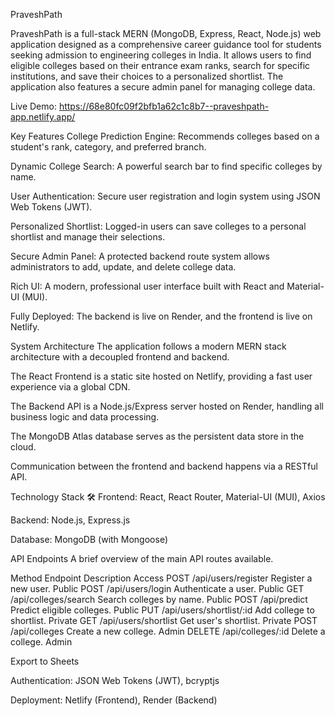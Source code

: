 PraveshPath 

PraveshPath is a full-stack MERN (MongoDB, Express, React, Node.js) web application designed as a comprehensive career guidance tool for students seeking admission to engineering colleges in India. It allows users to find eligible colleges based on their entrance exam ranks, search for specific institutions, and save their choices to a personalized shortlist. The application also features a secure admin panel for managing college data.

Live Demo: https://68e80fc09f2bfb1a62c1c8b7--praveshpath-app.netlify.app/

Key Features 
College Prediction Engine: Recommends colleges based on a student's rank, category, and preferred branch.

Dynamic College Search: A powerful search bar to find specific colleges by name.

User Authentication: Secure user registration and login system using JSON Web Tokens (JWT).

Personalized Shortlist: Logged-in users can save colleges to a personal shortlist and manage their selections.

Secure Admin Panel: A protected backend route system allows administrators to add, update, and delete college data.

Rich UI: A modern, professional user interface built with React and Material-UI (MUI).

Fully Deployed: The backend is live on Render, and the frontend is live on Netlify.

System Architecture
The application follows a modern MERN stack architecture with a decoupled frontend and backend.

The React Frontend is a static site hosted on Netlify, providing a fast user experience via a global CDN.

The Backend API is a Node.js/Express server hosted on Render, handling all business logic and data processing.

The MongoDB Atlas database serves as the persistent data store in the cloud.

Communication between the frontend and backend happens via a RESTful API.

Technology Stack 🛠️
Frontend: React, React Router, Material-UI (MUI), Axios

Backend: Node.js, Express.js

Database: MongoDB (with Mongoose)

API Endpoints
A brief overview of the main API routes available.

Method	Endpoint	Description	Access
POST	/api/users/register	Register a new user.	Public
POST	/api/users/login	Authenticate a user.	Public
GET	/api/colleges/search	Search colleges by name.	Public
POST	/api/predict	Predict eligible colleges.	Public
PUT	/api/users/shortlist/:id	Add college to shortlist.	Private
GET	/api/users/shortlist	Get user's shortlist.	Private
POST	/api/colleges	Create a new college.	Admin
DELETE	/api/colleges/:id	Delete a college.	Admin

Export to Sheets


Authentication: JSON Web Tokens (JWT), bcryptjs

Deployment: Netlify (Frontend), Render (Backend)
